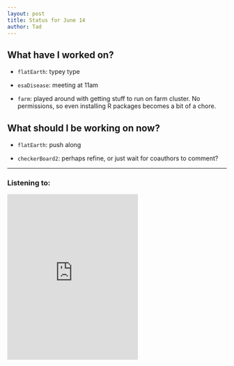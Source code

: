 ```yaml
---
layout: post 
title: Status for June 14 
author: Tad
---
```

 
## What have I worked on?
 
* `flatEarth`: typey type

* `esaDisease`: meeting at 11am

* `farm`: played around with getting stuff to run on farm cluster. No permissions, so even installing R packages becomes a bit of a chore. 



## What should I be working on now? 

* `flatEarth`: push along

* `checkerBoard2`: perhaps refine, or just wait for coauthors to comment?

 
 
 
 
--- 
 
### Listening to: 

<iframe src="https://embed.spotify.com/?uri=spotify%3Atrack%3A2YIOkqKgg3jZEFoL5qcEPT" width="300" height="380" frameborder="0" allowtransparency="true"></iframe>

<i class='fa fa-code' style='color:pink'></i> 
